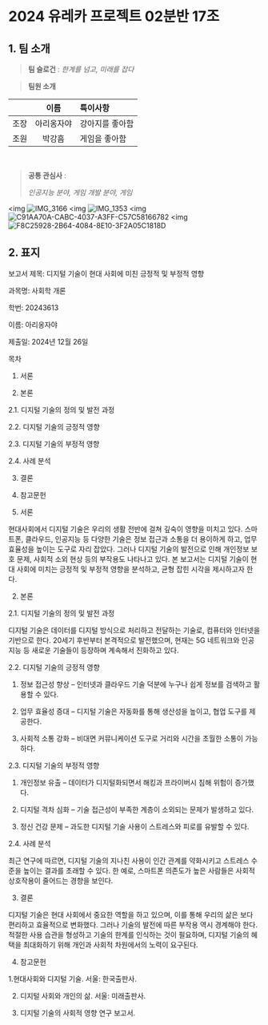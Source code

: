 # **2024 유레카 프로젝트 02분반 17조**

## 1. 팀 소개 
> **팀 슬로건** : *한계를 넘고, 미래를 잡다*

> **팀원 소개**

|                |이름             |특이사항               |
|:-------: | :-------: | :------- | 
| 조장           | 아리옹자야           | 강아지를 좋아함                  |
| 조원           | 박강흠           | 게임을 좋아함                    |


<br>

> **공통 관심사** :
> 
> *인공지능 분야, 게임 개발 분야, 게임*

<img ![IMG_3166](https://github.com/user-attachments/assets/43976f86-5ae2-4563-ac8d-af1073512fc5)
<img ![IMG_1353](https://github.com/user-attachments/assets/9a8b83fa-0b6c-442c-8bff-e9215b4ef6dc)
<img ![C91AA70A-CABC-4037-A3FF-C57C58166782](https://github.com/user-attachments/assets/5db6f1e9-5760-4bfd-bf4c-1cbb2b517074)
<img ![F8C25928-2B64-4084-8E10-3F2A05C1818D](https://github.com/user-attachments/assets/f850f126-9197-4c5c-8199-54c0d9f00053)


## 2. 표지



보고서 제목: 디지털 기술이 현대 사회에 미친 긍정적 및 부정적 영향

과목명: 사회학 개론

학번: 20243613

이름: 아리옹자야

제출일: 2024년 12월 26일



목차

1. 서론

2. 본론

2.1. 디지털 기술의 정의 및 발전 과정

2.2. 디지털 기술의 긍정적 영향

2.3. 디지털 기술의 부정적 영향

2.4. 사례 분석

3. 결론

4. 참고문헌



1. 서론



현대사회에서 디지털 기술은 우리의 생활 전반에 걸쳐 깊숙이 영향을 미치고 있다. 스마트폰, 클라우드, 인공지능 등 다양한 기술은 정보 접근과 소통을 더 용이하게 하고, 업무 효율성을 높이는 도구로 자리 잡았다. 그러나 디지털 기술의 발전으로 인해 개인정보 보호 문제, 사회적 소외 현상 등의 부작용도 나타나고 있다. 본 보고서는 디지털 기술이 현대 사회에 미치는 긍정적 및 부정적 영향을 분석하고, 균형 잡힌 시각을 제시하고자 한다.



2. 본론



2.1. 디지털 기술의 정의 및 발전 과정



디지털 기술은 데이터를 디지털 방식으로 처리하고 전달하는 기술로, 컴퓨터와 인터넷을 기반으로 한다. 20세기 후반부터 본격적으로 발전했으며, 현재는 5G 네트워크와 인공지능 등 새로운 기술들이 등장하며 계속해서 진화하고 있다.



2.2. 디지털 기술의 긍정적 영향

1. 정보 접근성 향상 – 인터넷과 클라우드 기술 덕분에 누구나 쉽게 정보를 검색하고 활용할 수 있다.

2. 업무 효율성 증대 – 디지털 기술은 자동화를 통해 생산성을 높이고, 협업 도구를 제공한다.

3. 사회적 소통 강화 – 비대면 커뮤니케이션 도구로 거리와 시간을 초월한 소통이 가능하다.



2.3. 디지털 기술의 부정적 영향

1. 개인정보 유출 – 데이터가 디지털화되면서 해킹과 프라이버시 침해 위험이 증가했다.

2. 디지털 격차 심화 – 기술 접근성이 부족한 계층이 소외되는 문제가 발생하고 있다.

3. 정신 건강 문제 – 과도한 디지털 기술 사용이 스트레스와 피로를 유발할 수 있다.



2.4. 사례 분석



최근 연구에 따르면, 디지털 기술의 지나친 사용이 인간 관계를 약화시키고 스트레스 수준을 높이는 결과를 초래할 수 있다. 한 예로, 스마트폰 의존도가 높은 사람들은 사회적 상호작용이 줄어드는 경향을 보인다.



3. 결론



디지털 기술은 현대 사회에서 중요한 역할을 하고 있으며, 이를 통해 우리의 삶은 보다 편리하고 효율적으로 변화했다. 그러나 기술의 발전에 따른 부작용 역시 경계해야 한다. 적절한 사용 습관을 형성하고 기술의 한계를 인식하는 것이 필요하며, 디지털 기술의 혜택을 최대화하기 위해 개인과 사회적 차원에서의 노력이 요구된다.



4. 참고문헌



1.현대사회와 디지털 기술. 서울: 한국출판사.

2. 디지털 사회와 개인의 삶. 서울: 미래출판사.

3. 디지털 기술의 사회적 영향 연구 보고서.
